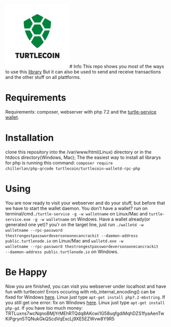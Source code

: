 
![image](/img/logo.png)# Info
This repo shows you most of the ways to use this <a href="https://github.com/turtlecoin/turtlecoin-walletd-rpc-php/">library</a>
But it can also be used to send and receive transactions and the other stuff on all plattforms.
# Requirements
Requirements: composer, webserver with php 7.2 and the <a href="https://github.com/turtlecoin/turtlecoin/releases">turtle-service wallet</a>.
# Installation
clone this repository into the /var/www/html(Linux) directory or in the htdocs directory(Windows, Mac);
The the easiest way to install all librarys for php is running this command: <code>composer require chillerlan/php-qrcode turtlecoin/turtlecoin-walletd-rpc-php</code>
# Using
You are now ready to visit your webserver and do your stuff, but before that we have to start the wallet daemon.
You don't have a wallet? run on terminal/cmd<code>./turtle-service -g -w walletname</code> on Linux/Mac and <code>turtle-service.exe -g -w walletname</code> on Windows.
Have a wallet already(or generated one yet)? you'r on the target line, just run
<code>./walletd -w walletname --rpc-password thestrongestpasswordeversonoonecancrackit --daemon-address public.turtlenode.io</code> on Linux/Mac
and <code>walletd.exe -w walletname --rpc-password thestrongestpasswordeversonoonecancrackit --daemon-address public.turtlenode.io</code> on Windows.
# Be Happy
Now you are finished, you can visit you webserver under localhost and have fun with turtlecoin! Errors occuring with mb_internal_encoding() can be fixed for Windows <a href="http://www.php.net/manual/en/mbstring.installation.php">here</a>. Linux just type <code>apt-get install php7.2-mbstring</code>. If you still get one error: fix on Windows <a href="http://php.net/manual/en/image.installation.php">here</a>. Linux just type <code>apt-get install php-gd</code>.
If you have too much money: TRTLuxns7wcNqnoBMjYrMEhRTQdq8AKcwi1G58uqfgdiMqhDZS1fyaAenTwKiPgryn5TQNukGkQScdVqExcLj9XE5EZWvw8Y9R5
